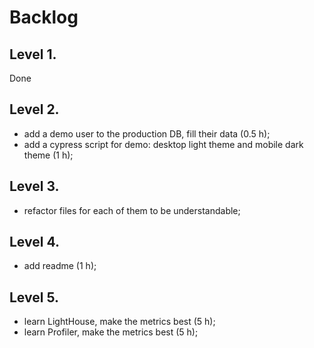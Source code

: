 # Backlog

## Level 1.

Done

## Level 2.

- add a demo user to the production DB, fill their data (0.5 h);
- add a cypress script for demo: desktop light theme and mobile dark theme (1 h);

## Level 3.

- refactor files for each of them to be understandable;

## Level 4.

- add readme (1 h);

## Level 5.

- learn LightHouse, make the metrics best (5 h);
- learn Profiler, make the metrics best (5 h);
